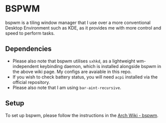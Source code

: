 # BSPWM

bspwm is a tiling window manager that I use over a more conventional Desktop Environment such as KDE, as it provides me with more control and speed to perform tasks.

## Dependencies

- Please also note that bspwm utilises `sxhkd`, as a lightweight wm-independent keybinding daemon, which is installed alongside bspwm in the above wiki page. My configs are avaiable in this repo.
- If you wish to check battery status, you will need `acpi` installed via the official repository.
- Please also note that I am using `bar-aint-recursive`.

## Setup

To set up bspwm, please follow the instructions in the [Arch Wiki - bspwm](https://wiki.archlinux.org/index.php/Bspwm).
